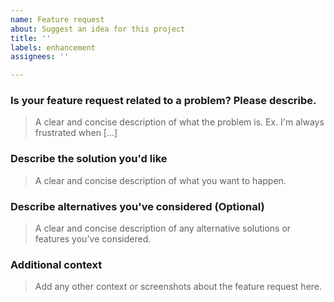 ```yaml
---
name: Feature request
about: Suggest an idea for this project
title: ''
labels: enhancement
assignees: ''

---
```


### Is your feature request related to a problem? Please describe.
> A clear and concise description of what the problem is. Ex. I'm always frustrated when [...]

### Describe the solution you'd like
> A clear and concise description of what you want to happen.

### Describe alternatives you've considered (Optional)
> A clear and concise description of any alternative solutions or features you've considered.

### Additional context
> Add any other context or screenshots about the feature request here.
